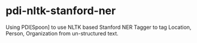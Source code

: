 # pdi-nltk-stanford-ner
Using PDI[Spoon] to use NLTK based Stanford NER Tagger to tag Location, Person, Organization from un-structured text.
